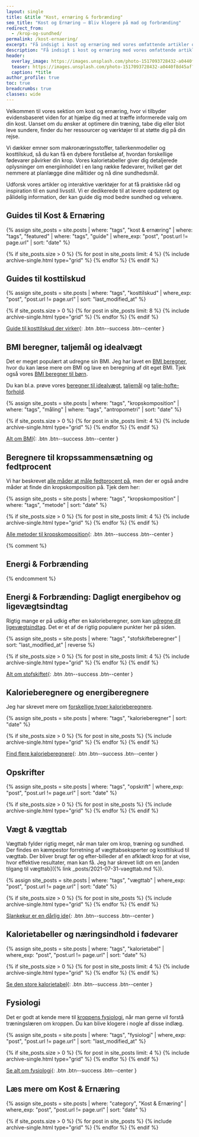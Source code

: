 ```yaml
---
layout: single
title: &title "Kost, ernæring & forbrænding"
seo_title: "Kost og Ernæring – Bliv klogere på mad og forbrænding"
redirect_from:
  - /krop-og-sundhed/
permalink: /kost-ernaering/
excerpt: "Få indsigt i kost og ernæring med vores omfattende artikler og værktøjer. Lær om sunde spisevaner, næringsstoffer og find kalorietabeller for forskellige fødevarer."
description: "Få indsigt i kost og ernæring med vores omfattende artikler og værktøjer. Lær om sunde spisevaner, næringsstoffer og find kalorietabeller for forskellige fødevarer."
header:
  overlay_image: https://images.unsplash.com/photo-1517093728432-a0440f8d45af?ixid=MnwxMjA3fDB8MHxwaG90by1wYWdlfHx8fGVufDB8fHx8&ixlib=rb-1.2.1&auto=format&fit=crop&h=630&w=1200&q=60
  teaser: https://images.unsplash.com/photo-1517093728432-a0440f8d45af?ixid=MnwxMjA3fDB8MHxwaG90by1wYWdlfHx8fGVufDB8fHx8&ixlib=rb-1.2.1&auto=format&fit=crop&h=300&w=400&q=10
  caption: *title
author_profile: true
toc: true
breadcrumbs: true
classes: wide
---
```


Velkommen til vores sektion om kost og ernæring, hvor vi tilbyder evidensbaseret viden for at hjælpe dig med at træffe informerede valg om din kost. Uanset om du ønsker at optimere din træning, tabe dig eller blot leve sundere, finder du her ressourcer og værktøjer til at støtte dig på din rejse.

Vi dækker emner som makronæringsstoffer, tallerkenmodeller og kosttilskud, så du kan få en dybere forståelse af, hvordan forskellige fødevarer påvirker din krop. Vores kalorietabeller giver dig detaljerede oplysninger om energiinholdet i en lang række fødevarer, hvilket gør det nemmere at planlægge dine måltider og nå dine sundhedsmål.

Udforsk vores artikler og interaktive værktøjer for at få praktiske råd og inspiration til en sund livsstil. Vi er dedikerede til at levere opdateret og pålidelig information, der kan guide dig mod bedre sundhed og velvære.

## Guides til Kost & Ernæring

{% assign site_posts = site.posts | where: "tags", "kost & ernæring" | where: "tags", "featured" | where: "tags", "guide" | where_exp: "post", "post.url != page.url" | sort: "date" %}

<div class="feature__wrapper">

{% if site_posts.size > 0 %}
  {% for post in site_posts limit: 4 %}
    {% include archive-single.html type="grid" %}
  {% endfor %}
{% endif %}

</div>

## Guides til kosttilskud

{% assign site_posts = site.posts | where: "tags", "kosttilskud" | where_exp: "post", "post.url != page.url" | sort: "last_modified_at" %}

<div class="feature__wrapper" markdown="1">

{% if site_posts.size > 0 %}
  {% for post in site_posts limit: 8 %}
    {% include archive-single.html type="grid" %}
  {% endfor %}
{% endif %}

[Guide til kosttilskud der virker](/kosttilskud/){: .btn .btn--success .btn--center }

</div>

## BMI beregner, taljemål og idealvægt

Det er meget populært at udregne sin BMI. Jeg har lavet en [BMI beregner](/bmi-beregner/), hvor du kan læse mere om BMI og lave en beregning af dit eget BMI. Tjek også vores [BMI beregner til børn](/bmi-beregner-boern-unge-teenagere/).

Du kan bl.a. prøve vores [beregner til idealvægt](/idealvaegt/), [taljemål](/taljemaal/) og [talje-hofte-forhold](/talje-hofte-ratio/).

{% assign site_posts = site.posts | where: "tags", "kropskomposition" | where: "tags", "måling" | where: "tags", "antropometri" | sort: "date" %}

<div class="feature__wrapper" markdown="1">

{% if site_posts.size > 0 %}
  {% for post in site_posts limit: 4 %}
    {% include archive-single.html type="grid" %}
  {% endfor %}
{% endif %}

[Alt om BMI](/bmi/){: .btn .btn--success .btn--center }

</div>

## Beregnere til kropssammensætning og fedtprocent

Vi har beskrevet [alle måder at måle fedtprocent på](/maal-fedtprocent/), men der er også andre måder at finde din kropskomposition på. Tjek dem her:

{% assign site_posts = site.posts | where: "tags", "kropskomposition" | where: "tags", "metode" | sort: "date" %}

<div class="feature__wrapper" markdown="1">

{% if site_posts.size > 0 %}
  {% for post in site_posts limit: 4 %}
    {% include archive-single.html type="grid" %}
  {% endfor %}
{% endif %}

[Alle metoder til kropskomposition](/maal-fedtprocent/){: .btn .btn--success .btn--center }

</div>

{% comment %}

## Energi & Forbrænding

{% endcomment %}

## Energi & Forbrænding: Dagligt energibehov og ligevægtsindtag

Rigtig mange er på udkig efter en kalorieberegner, som kan [udregne dit ligevægtsindtag](/ligevaegtsindtag-beregner/). Det er et af de rigtig populære punkter her på siden.

{% assign site_posts = site.posts | where: "tags", "stofskifteberegner" | sort: "last_modified_at" | reverse %}

<div class="feature__wrapper" markdown="1">

{% if site_posts.size > 0 %}
  {% for post in site_posts limit: 4 %}
    {% include archive-single.html type="grid" %}
  {% endfor %}
{% endif %}

[Alt om stofskiftet](/stofskifte/){: .btn .btn--success .btn--center }

</div>

## Kalorieberegnere og energiberegnere

Jeg har skrevet mere om [forskellige typer kalorieberegnere](/kalorieberegner/).

{% assign site_posts = site.posts | where: "tags", "kalorieberegner" | sort: "date" %}

<div class="feature__wrapper" markdown="1">

{% if site_posts.size > 0 %}
  {% for post in site_posts %}
    {% include archive-single.html type="grid" %}
  {% endfor %}
{% endif %}

[Find flere kalorieberegnere](/kalorieberegner/){: .btn .btn--success .btn--center }

</div>

## Opskrifter

{% assign site_posts = site.posts | where: "tags", "opskrift" | where_exp: "post", "post.url != page.url" | sort: "date" %}

<div class="feature__wrapper">

{% if site_posts.size > 0 %}
  {% for post in site_posts %}
    {% include archive-single.html type="grid" %}
  {% endfor %}
{% endif %}

</div>

## Vægt & vægttab

Vægttab fylder rigtig meget, når man taler om krop, træning og sundhed. Der findes en kæmpestor forretning af vægttabseksperter og kosttilskud til vægttab. Der bliver brugt før og efter-billeder af en afklædt krop for at vise, hvor effektive resultater, man kan få. Jeg har skrevet lidt om en [anden tilgang til vægttab]({% link _posts/2021-07-31-vaegttab.md %}).

{% assign site_posts = site.posts | where: "tags", "vægttab" | where_exp: "post", "post.url != page.url" | sort: "date" %}

<div class="feature__wrapper" markdown="1">

{% if site_posts.size > 0 %}
  {% for post in site_posts %}
    {% include archive-single.html type="grid" %}
  {% endfor %}
{% endif %}

[Slankekur er en dårlig ide](/slankekur/){: .btn .btn--success .btn--center }

</div>

## Kalorietabeller og næringsindhold i fødevarer

{% assign site_posts = site.posts | where: "tags", "kalorietabel" | where_exp: "post", "post.url != page.url" | sort: "date" %}

<div class="feature__wrapper" markdown="1">

{% if site_posts.size > 0 %}
  {% for post in site_posts limit: 4 %}
    {% include archive-single.html type="grid" %}
  {% endfor %}
{% endif %}

[Se den store kalorietabel](/kalorietabellen/){: .btn .btn--success .btn--center }

</div>

## Fysiologi

Det er godt at kende mere til [kroppens fysiologi](/fysiologi/), når man gerne vil forstå træningslæren om kroppen. Du kan blive klogere i nogle af disse indlæg.

{% assign site_posts = site.posts | where: "tags", "fysiologi" | where_exp: "post", "post.url != page.url" | sort: "last_modified_at" %}

<div class="feature__wrapper" markdown="1">

{% if site_posts.size > 0 %}
  {% for post in site_posts limit: 4 %}
    {% include archive-single.html type="grid" %}
  {% endfor %}
{% endif %}

[Se alt om fysiologi](/fysiologi/){: .btn .btn--success .btn--center }
</div>

## Læs mere om Kost & Ernæring

{% assign site_posts = site.posts | where: "category", "Kost & Ernæring" | where_exp: "post", "post.url != page.url" | sort: "date" %}

<div class="feature__wrapper">

{% if site_posts.size > 0 %}
  {% for post in site_posts %}
    {% include archive-single.html type="grid" %}
  {% endfor %}
{% endif %}

</div>
